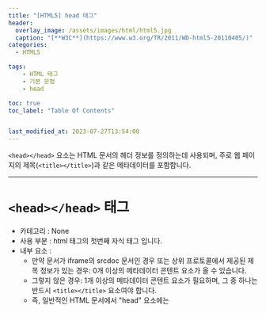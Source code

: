 ```yaml
---
title: "[HTML5] head 태그"
header:
  overlay_image: /assets/images/html/html5.jpg
  caption: "[**W3C**](https://www.w3.org/TR/2011/WD-html5-20110405/)"
categories:
  - HTML5

tags:
    - HTML 태그
    - 기본 문법
    - head

toc: true
toc_label: "Table Of Contents"


last_modified_at: 2023-07-27T13:54:00
---
```


`<head></head>` 요소는 HTML 문서의 헤더 정보를 정의하는데 사용되며, 주로 웹 페이지의 제목(`<title></title>`)과 같은 메타데이터를 포함합니다.

---

# `<head></head>` 태그

- 카테고리 : None
- 사용 부분 : html 태그의 첫번째 자식 태그 입니다.
- 내부 요소 : 
  - 만약 문서가 iframe의 srcdoc 문서인 경우 또는 상위 프로토콜에서 제공된 제목 정보가 있는 경우: 0개 이상의 메타데이터 콘텐트 요소가 올 수 있습니다.
  - 그렇지 않은 경우: 1개 이상의 메타데이터 콘텐트 요소가 필요하며, 그 중 하나는 반드시 `<title></title>` 요소여야 합니다.
  - 즉, 일반적인 HTML 문서에서 "head" 요소에는 <title> 요소가 포함되어야 하며, 그 외에도 추가적인 메타데이터 콘텐트 요소들이 포함될 수 있습니다.
- 속성 : 
  - `Global 속성`

---

# Show code
{% include codepen.html hash="NWEOybz" title="head tag example" %}